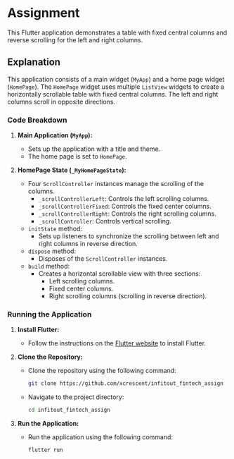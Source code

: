 # Assignment

This Flutter application demonstrates a table with fixed central columns and reverse scrolling for the left and right columns.

## Explanation

This application consists of a main widget (`MyApp`) and a home page widget (`HomePage`). The `HomePage` widget uses multiple `ListView` widgets to create a horizontally scrollable table with fixed central columns. The left and right columns scroll in opposite directions.

### Code Breakdown

1. **Main Application (`MyApp`):**
    - Sets up the application with a title and theme.
    - The home page is set to `HomePage`.

2. **HomePage State (`_MyHomePageState`):**
    - Four `ScrollController` instances manage the scrolling of the columns.
        - `_scrollControllerLeft`: Controls the left scrolling columns.
        - `_scrollControllerFixed`: Controls the fixed center columns.
        - `_scrollControllerRight`: Controls the right scrolling columns.
        - `_scrollController`: Controls vertical scrolling.
    - `initState` method:
        - Sets up listeners to synchronize the scrolling between left and right columns in reverse direction.
    - `dispose` method:
        - Disposes of the `ScrollController` instances.
    - `build` method:
        - Creates a horizontal scrollable view with three sections:
            - Left scrolling columns.
            - Fixed center columns.
            - Right scrolling columns (scrolling in reverse direction).

### Running the Application

1. **Install Flutter:**
    - Follow the instructions on the [Flutter website](https://flutter.dev/docs/get-started/install) to install Flutter.

2. **Clone the Repository:**
    - Clone the repository using the following command:
        ```sh
        git clone https://github.com/xcrescent/infitout_fintech_assign
        ```
    - Navigate to the project directory:
        ```sh
        cd infitout_fintech_assign
        ```
3. **Run the Application:** 
    - Run the application using the following command:
        ```sh
        flutter run
        ```